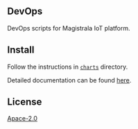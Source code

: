 ## DevOps
DevOps scripts for Magistrala IoT platform.

## Install
Follow the instructions in [`charts`](charts) directory.

Detailed documentation can be found [here](https://magistrala.readthedocs.io/en/latest/kubernetes/).

## License
[Apace-2.0](LICENSE)
